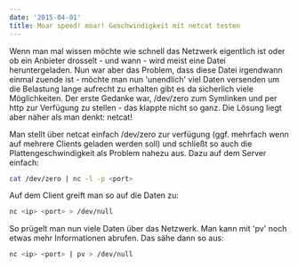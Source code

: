 ```yaml
---
date: '2015-04-01'
title: Moar speed! moar! Geschwindigkeit mit netcat testen
---
```



Wenn man mal wissen möchte wie schnell das Netzwerk eigentlich ist oder ob ein Anbieter drosselt - und wann - wird meist eine Datei heruntergeladen. Nun war aber das Problem, dass diese Datei irgendwann einmal zuende ist - möchte man nun 'unendlich' viel Daten versenden um die Belastung lange aufrecht zu erhalten gibt es da sicherlich viele Möglichkeiten. Der erste Gedanke war, /dev/zero zum Symlinken und per http zur Verfügung zu stellen - das klappte nicht so ganz. Die Lösung liegt aber näher als man denkt: netcat!

Man stellt über netcat einfach /dev/zero zur verfügung (ggf. mehrfach wenn auf mehrere Clients geladen werden soll) und schließt so auch die Plattengeschwindigkeit als Problem nahezu aus. Dazu auf dem Server einfach:


```bash
cat /dev/zero | nc -l -p <port>
```

Auf dem Client greift man so auf die Daten zu:

```bash
nc <ip> <port> > /dev/null
```

So prügelt man nun viele Daten über das Netzwerk. Man kann mit 'pv' noch etwas mehr Informationen abrufen. Das sähe dann so aus:

```bash
nc <ip> <port> | pv > /dev/null
```
